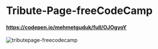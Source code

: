 # Tribute-Page-freeCodeCamp
#### https://codepen.io/mehmetguduk/full/OJOgyoY
![tributepage-freecodecamp](https://user-images.githubusercontent.com/85064536/155856230-a1d3060e-e876-417a-9f2f-5ffeba8c0689.jpg)
